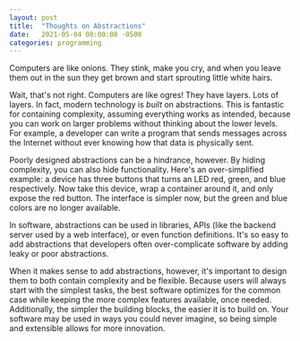 ```yaml
---
layout: post
title:  "Thoughts on Abstractions"
date:   2021-05-04 00:00:00 -0500
categories: programming
---
```

Computers are like onions. They stink, make you cry, and when you leave
them out in the sun they get brown and start sprouting little white hairs.

Wait, that's not right. Computers are like ogres! They have layers. Lots
of layers. In fact, modern technology is *built* on abstractions. This
is fantastic for containing complexity, assuming everything works as
intended, because you can work on larger problems without thinking about
the lower levels. For example, a developer can write a program that
sends messages across the Internet without ever knowing how that data
is physically sent.

Poorly designed abstractions can be a hindrance, however. By hiding
complexity, you can also hide functionality. Here's an over-simplified
example: a device has three buttons that turns an LED red, green, and
blue respectively. Now take this device, wrap a container around it,
and only expose the red button.  The interface is simpler now, but the
green and blue colors are no longer available.

In software, abstractions can be used in libraries, APIs (like the
backend server used by a web interface), or even function definitions.
It's so easy to add abstractions that developers often over-complicate
software by adding leaky or poor abstractions.

When it makes sense to add abstractions, however, it's important to
design them to both contain complexity and be flexible. Because users
will always start with the simplest tasks, the best software optimizes
for the common case while keeping the more complex features available,
once needed. Additionally, the simpler the building blocks, the easier
it is to build on. Your software may be used in ways you could never
imagine, so being simple and extensible allows for more innovation.

